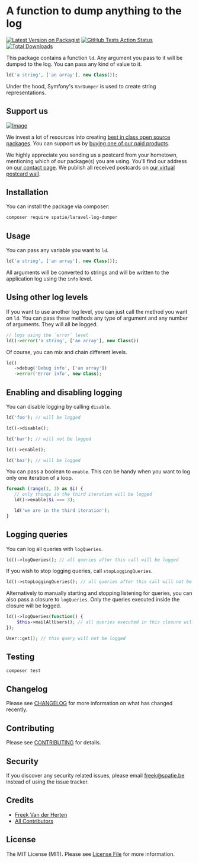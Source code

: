 # A function to dump anything to the log

[![Latest Version on Packagist](https://img.shields.io/packagist/v/spatie/laravel-log-dumper.svg?style=flat-square)](https://packagist.org/packages/spatie/laravel-log-dumper)
[![GitHub Tests Action Status](https://img.shields.io/github/workflow/status/spatie/laravel-log-dumper/run-tests?label=tests)](https://github.com/spatie/laravel-log-dumper/actions?query=workflow%3Arun-tests+branch%3Amaster)
[![Total Downloads](https://img.shields.io/packagist/dt/spatie/laravel-log-dumper.svg?style=flat-square)](https://packagist.org/packages/spatie/laravel-log-dumper)

This package contains a function `ld`. Any argument you pass to it will be dumped to the log. You can pass any kind of value to it.

```php
ld('a string', ['an array'], new Class());
```

Under the hood, Symfony's `VarDumper` is used to create string representations.

## Support us

[![Image](https://github-ads.s3.eu-central-1.amazonaws.com/laravel-log-dumper.jpg)](https://spatie.be/github-ad-click/laravel-log-dumper)

We invest a lot of resources into creating [best in class open source packages](https://spatie.be/open-source). You can support us by [buying one of our paid products](https://spatie.be/open-source/support-us).

We highly appreciate you sending us a postcard from your hometown, mentioning which of our package(s) you are using. You'll find our address on [our contact page](https://spatie.be/about-us). We publish all received postcards on [our virtual postcard wall](https://spatie.be/open-source/postcards).

## Installation

You can install the package via composer:

```bash
composer require spatie/laravel-log-dumper
```

## Usage

You can pass any variable you want to `ld`.

```php
ld('a string', ['an array'], new Class());
```

All arguments will be converted to strings and will be written to the application log using the `info` level.

## Using other log levels

If you want to use another log level, you can just call the method you want on `ld`. You can pass these methods any type of argument and any number of arguments. They will all be logged.

```php
// logs using the `error` level
ld()->error('a string', ['an array'], new Class())
```

Of course, you can mix and chain different levels.

```php
ld()
   ->debug('Debug info', ['an array'])
   ->error('Error info', new Class);
```

## Enabling and disabling logging

You can disable logging by calling `disable`.

```php
ld('foo'); // will be logged

ld()->disable();

ld('bar'); // will not be logged

ld()->enable();

ld('baz'); // will be logged
```

You can pass a boolean to `enable`. This can be handy when you want to log only one iteration of a loop.

```php
foreach (range(1, 3) as $i) {
   // only things in the third iteration will be logged
   ld()->enable($i === 3);

   ld('we are in the third iteration');
}
```

## Logging queries

You can log all queries with `logQueries`.

````php
ld()->logQueries(); // all queries after this call will be logged
````

If you wish to stop logging queries, call `stopLoggingQueries`.

````php
ld()->stopLoggingQueries(); // all queries after this call will not be logged anymore
````

Alternatively to manually starting and stopping listening for queries, you can also pass a closure to `logQueries`. Only the queries executed inside the closure will be logged.

````php
ld()->logQueries(function() {
    $this->mailAllUsers(); // all queries executed in this closure will be logged
});

User::get(); // this query will not be logged
````

## Testing

``` bash
composer test
```

## Changelog

Please see [CHANGELOG](CHANGELOG.md) for more information on what has changed recently.

## Contributing

Please see [CONTRIBUTING](CONTRIBUTING.md) for details.

## Security

If you discover any security related issues, please email freek@spatie.be instead of using the issue tracker.

## Credits

- [Freek Van der Herten](https://github.com/freekmurze)
- [All Contributors](../../contributors)

## License

The MIT License (MIT). Please see [License File](LICENSE.md) for more information.
